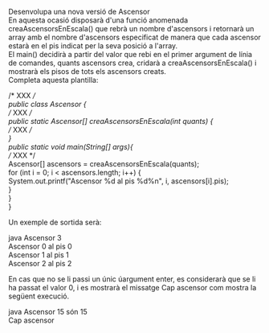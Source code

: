 Desenvolupa una nova versió de Ascensor  
En aquesta ocasió disposarà d'una funció anomenada creaAscensorsEnEscala() que rebrà un nombre d'ascensors i retornarà un array amb el nombre d'ascensors especificat de manera que cada ascensor estarà en el pis indicat per la seva posició a l'array.  
El main() decidirà a partir del valor que rebi en el primer argument de línia de comandes, quants ascensors crea, cridarà a creaAscensorsEnEscala() i mostrarà els pisos de tots els ascensors creats.  
Completa aquesta plantilla:  

/* XXX */  
public class Ascensor {  
    /* XXX */  
    public static Ascensor[] creaAscensorsEnEscala(int quants) {  
        /* XXX */  
    }  
    public static void main(String[] args){  
        /* XXX */  
        Ascensor[] ascensors = creaAscensorsEnEscala(quants);  
        for (int i = 0; i < ascensors.length; i++) {  
            System.out.printf("Ascensor %d al pis %d%n", i, ascensors[i].pis);  
        }  
    }  
}  
  
Un exemple de sortida serà:  
  
java Ascensor 3  
Ascensor 0 al pis 0  
Ascensor 1 al pis 1  
Ascensor 2 al pis 2  
  
En cas que no se li passi un únic úargument enter, es considerarà que se li ha passat el valor 0, i es mostrarà el missatge Cap ascensor com mostra la següent execució.  

java Ascensor 15 són 15  
Cap ascensor  
